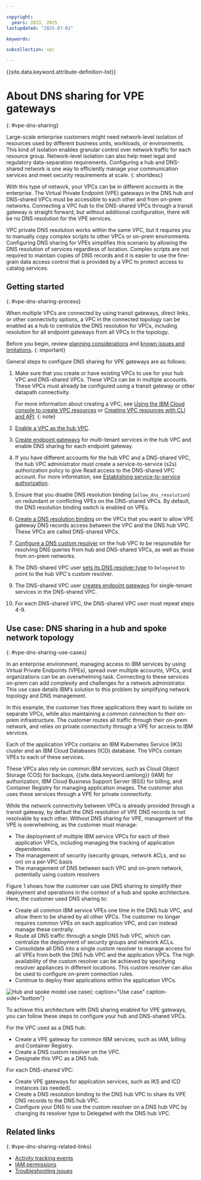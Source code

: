```yaml
---

copyright:
  years: 2023, 2025
lastupdated: "2025-07-01"

keywords:

subcollection: vpc

---
```


{{site.data.keyword.attribute-definition-list}}

# About DNS sharing for VPE gateways
{: #vpe-dns-sharing}

Large-scale enterprise customers might need network-level isolation of resources used by different business units, workloads, or environments. This kind of isolation enables granular control over network traffic for each resource group. Network-level isolation can also help meet legal and regulatory data-separation requirements. Configuring a hub and DNS-shared network is one way to efficiently manage your communication services and meet security requirements at scale.
{: shortdesc}

With this type of network, your VPCs can be in different accounts in the enterprise. The Virtual Private Endpoint (VPE) gateways in the DNS hub and DNS-shared VPCs must be accessible to each other and from on-prem networks. Connecting a VPC hub to the DNS-shared VPCs through a transit gateway is straight forward, but without additional configuration, there will be no DNS resolution for the VPE services.

VPC private DNS resolution works within the same VPC, but it requires you to manually copy complex scripts to other VPCs or on-prem environments. Configuring DNS sharing for VPEs simplifies this scenario by allowing the DNS resolution of services regardless of location. Complex scripts are not required to maintain copies of DNS records and it is easier to use the fine-grain data access control that is provided by a VPC to protect access to catalog services.

## Getting started
{: #vpe-dns-sharing-process}

When multiple VPCs are connected by using transit gateways, direct links, or other connectivity options, a VPC in the connected topology can be enabled as a hub to centralize the DNS resolution for VPCs, including resolution for all endpoint gateways from all VPCs in the topology.

Before you begin, review [planning considerations](/docs/vpc?topic=vpc-vpe-dns-sharing-planning-considerations&interface=ui) and [known issues and limitations](/docs/vpc?topic=vpc-vpe-dns-sharing-limitations&interface=ui).
{: important}

General steps to configure DNS sharing for VPE gateways are as follows:

1. Make sure that you create or have existing VPCs to use for your hub VPC and DNS-shared VPCs. These VPCs can be in multiple accounts. These VPCs must already be configured using a transit gateway or other datapath connectivity.

   For more information about creating a VPC, see [Using the IBM Cloud console to create VPC resources](/docs/vpc?topic=vpc-creating-a-vpc-using-the-ibm-cloud-console) or [Creating VPC resources with CLI and API](/docs/vpc?topic=vpc-creating-vpc-resources-with-cli-and-api&interface=api).
{: note}

1. [Enable a VPC as the hub VPC](/docs/vpc?topic=vpc-vpe-dns-sharing-configure-hub).
1. [Create endpoint gateways](/docs/vpc?topic=vpc-ordering-endpoint-gateway) for multi-tenant services in the hub VPC and enable DNS sharing for each endpoint gateway.
1. If you have different accounts for the hub VPC and a DNS-shared VPC, the hub VPC administrator must create a service-to-service (s2s) authorization policy to give Read access to the DNS-shared VPC account. For more information, see [Establishing service-to-service authorization](/docs/vpc?topic=vpc-vpe-dns-sharing-s2s-auth&interface=api).
1. Ensure that you disable DNS resolution binding (`allow_dns_resolution`) on redundant or conflicting VPEs on the DNS-shared VPCs. By default, the DNS resolution binding switch is enabled on VPEs.
1. [Create a DNS resolution binding](/docs/vpc?topic=vpc-vpe-dns-sharing-resolution-bindings&interface=ui) on the VPCs that you want to allow VPE gateway DNS records access between the VPC and the DNS hub VPC. These VPCs are called DNS-shared VPCs.
1. [Configure a DNS custom resolver](/docs/dns-svcs?topic=dns-svcs-ui-create-cr) on the hub VPC to be responsible for resolving DNS queries from hub and DNS-shared VPCs, as well as those from on-prem networks.
1. The DNS-shared VPC user [sets its DNS resolver type](/docs/vpc?topic=vpc-configure-dns-resolver&interface=ui) to `Delegated` to point to the hub VPC's custom resolver.
1. The DNS-shared VPC user [creates endpoint gateways](/docs/vpc?topic=vpc-ordering-endpoint-gateway) for single-tenant services in the DNS-shared VPC.
1. For each DNS-shared VPC, the DNS-shared VPC user must repeat steps 4-9.

## Use case: DNS sharing in a hub and spoke network topology
{: #vpe-dns-sharing-use-cases}

In an enterprise environment, managing access to IBM services by using Virtual Private Endpoints (VPEs), spread over multiple accounts, VPCs, and organizations can be an overwhelming task. Connecting to these services on-prem can add complexity and challenges for a network administrator. This use case details IBM’s solution to this problem by simplifying network topology and DNS management.

In this example, the customer has three applications they want to isolate on separate VPCs, while also maintaining a common connection to their on-prem infrastructure. The customer routes all traffic through their on-prem network, and relies on private connectivity through a VPE for access to IBM services.

Each of the application VPCs contains an IBM Kubernetes Service (IKS) cluster and an IBM Cloud Databases (ICD) database. The VPCs contain VPEs to each of these services.

These VPCs also rely on common IBM services, such as Cloud Object Storage (COS) for backups, {{site.data.keyword.iamlong}} (IAM) for authorization, IBM Cloud Business Support Server (BSS) for billing, and Container Registry for managing application images. The customer also uses these services through a VPE for private connectivity.

While the network connectivity between VPCs is already provided through a transit gateway, by default the DNS resolution of VPE DNS records is not resolvable by each other. Without DNS sharing for VPE, management of the VPE is overwhelming, as the customer must manage:

* The deployment of multiple IBM service VPCs for each of their application VPCs, including managing the tracking of application dependencies
* The management of security (security groups, network ACLs, and so on) on a per-VPC basis
* The management of DNS between each VPC and on-prem network, potentially using custom resolvers

Figure 1 shows how the customer can use DNS sharing to simplify their deployment and operations in the context of a hub and spoke architecture. Here, the customer used DNS sharing to:

- Create all common IBM service VPEs one time in the DNS hub VPC, and allow them to be shared by all other VPCs. The customer no longer requires common VPEs on each application VPC, and can instead manage these centrally.
- Route all DNS traffic through a single DNS hub VPC, which can centralize the deployment of security groups and network ACLs.
- Consolidate all DNS into a single custom resolver to manage access for all VPEs from both the DNS hub VPC and the application VPCs. The high availability of the custom resolver can be achieved by specifying resolver appliances in different locations. This custom resolver can also be used to configure on-prem connection rules.
- Continue to deploy their applications within the application VPCs.

![Hub and spoke model use case](images/hub-spoke-use-case1.png){: caption="Use case" caption-side="bottom"}

To achieve this architecture with DNS sharing enabled for VPE gateways, you can follow these steps to configure your hub and DNS-shared VPCs.

For the VPC used as a DNS hub:

* Create a VPE gateway for common IBM services, such as IAM, billing and Container Registry.
* Create a DNS custom resolver on the VPC.
* Designate this VPC as a DNS hub.

For each DNS-shared VPC:

* Create VPE gateways for application services, such as IKS and ICD instances (as needed).
* Create a DNS resolution binding to the DNS hub VPC to share its VPE DNS records to the DNS hub VPC.
* Configure your DNS to use the custom resolver on a DNS hub VPC by changing its resolver type to Delegated with the DNS hub VPC.

## Related links
{: #vpe-dns-sharing-related-links}

* [Activity tracking events](/docs/vpc?topic=vpc-at_events#events-dns-resolution-bindings)
* [IAM permissions](/docs/account?topic=account-iam-service-roles-actions#is.vpc-roles)
* [Troubleshooting issues](/docs/vpc?topic=vpc-troubleshoot-hub-1)
